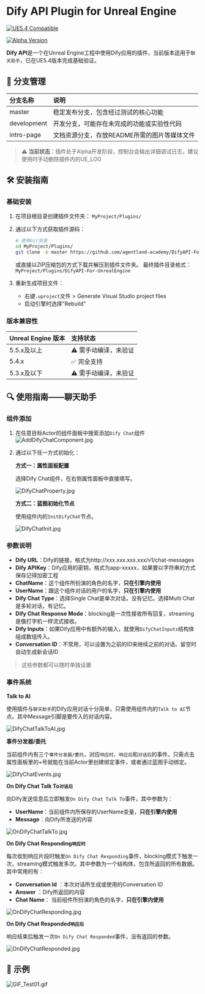 # Dify API Plugin for Unreal Engine

[![UE5.4 Compatible](https://img.shields.io/badge/Unreal%20Engine-5.4+-%25232E3438.svg?style=flat&logo=unrealengine)](https://www.unrealengine.com/)

[![Alpha Version](https://img.shields.io/badge/Version-0.1.0_Alpha-orange)](https://semver.org/)

**Dify API**是一个在Unreal Engine工程中使用Dify应用的插件，当前版本适用于`聊天助手`，已在UE5.4版本完成基础验证。

## 📂 分支管理

| 分支名称    | 说明                                         |
| :---------- | :------------------------------------------- |
| master      | 稳定发布分支，包含经过测试的核心功能         |
| development | 开发分支，可能存在未完成的功能或实验性代码   |
| intro-page  | 文档资源分支，存放README所需的图片等媒体文件 |

> ⚠️ **当前状态**：插件处于Alpha开发阶段，控制台会输出详细调试日志，建议使用时手动删除插件内的UE_LOG

## 🛠️ 安装指南

### 基础安装

1. 在项目根目录创建插件文件夹：
   `MyProject/Plugins/`

2. 通过以下方式获取插件源码：

   ```bash
   # 使用Git安装
   cd MyProject/Plugins/
   git clone -b master https://github.com/agentland-academy/DifyAPI-For-UnrealEngine.git
   ```

   或直接以ZIP压缩包的方式下载并解压到插件文件夹。
   最终插件目录格式：`MyProject/Plugins/DifyAPI-For-UnrealEngine`

3. 重新生成项目文件：

   - 右键`.uproject`文件 > Generate Visual Studio project files
   - 启动引擎时选择"Rebuild"

### 版本兼容性

| Unreal Engine 版本 | 支持状态             |
| :----------------- | :------------------- |
| 5.5.x及以上        | ⚠️ 需手动编译，未验证 |
| 5.4.x              | ✅ 完全支持           |
| 5.3.x及以下        | ⚠️ 需手动编译，未验证 |

## 🔍  使用指南——聊天助手

### 组件添加

1. 在任意目标Actor的组件面板中搜索添加`Dify Chat`组件
   ![AddDifyChatComponent.jpg](https://github.com/agentland-academy/DifyAPI-For-UnrealEngine/blob/Intro-Page/Imgs/AddDifyChatComponent.jpg?raw=true)

2. 通过以下任一方式初始化：
   
   **方式一：属性面板配置**

   选择Dify Chat组件，在右侧属性面板中直接填写。

   ![DifyChatProperty.jpg](https://github.com/agentland-academy/DifyAPI-For-UnrealEngine/blob/Intro-Page/Imgs/DifyChatProperty.jpg?raw=true)
   
   **方式二：蓝图初始化节点**

   使用组件内的`InitDifyChat`节点。

   ![DifyChatInit.jpg](https://github.com/agentland-academy/DifyAPI-For-UnrealEngine/blob/Intro-Page/Imgs/DifyChatInit.jpg?raw=true)

### 参数说明

- **Dify URL**：Dify的链接，格式为http://xxx.xxx.xxx.xxx/v1/chat-messages
- **Dify APIKey**：Dify应用的密钥，格式为app-xxxxx，如果要以字符串的方式保存记得加密工程
- **ChatName**：这个组件所扮演的角色的名字，**只在引擎内使用**
- **UserName**：跟这个组件对话的用户的名字，**只在引擎内使用**
- **Dify Chat Type**：选择Single Chat是单次对话，没有记忆。选择Multi Chat是多轮对话，有记忆。
- **Dify Chat Response Mode**：blocking是一次性接收所有回复，streaming是像打字机一样流式接收。
- **Dify Inputs**：如果Dify应用中有额外的输入，就使用`DifyChatInputs`结构体组成数组传入。
- **Conversation ID**：不常用，可以设置为之前的ID来继续之前的对话。留空时自动生成新会话ID

> 这些参数都可以随时单独设置

### 事件系统

**Talk to AI**

使用插件与`聊天助手`的Dify应用对话十分简单，只需使用组件内的`Talk to AI`节点。其中Message引脚是要传入的对话内容。

![DifyChatTalkToAI.jpg](https://github.com/agentland-academy/DifyAPI-For-UnrealEngine/blob/Intro-Page/Imgs/DifyChatTalkToAI.jpg?raw=true)

**事件分发器/委托**

当前组件内有三个`事件分发器/委托`，对应`响应时`、`响应后`和`对话后`的事件。只需点击属性面板里的+号就能在当前Actor里创建绑定事件，或者通过蓝图手动绑定。

![DifyChatEvents.jpg](https://github.com/agentland-academy/DifyAPI-For-UnrealEngine/blob/Intro-Page/Imgs/DifyChatEvents.jpg?raw=true)

**On Dify Chat Talk To`对话后`**

向Dify发送信息后立即触发`On Dify Chat Talk To`事件，其中参数为：

- **UserName**：当前组件内所保存的UserName变量，**只在引擎内使用**
- **Message**：向Dify所发送的内容

![OnDifyChatTalkTo.jpg](https://github.com/agentland-academy/DifyAPI-For-UnrealEngine/blob/Intro-Page/Imgs/OnDifyChatTalkTo.jpg?raw=true)

**On Dify Chat Responding`响应时`**

每次收到响应片段时触发`On Dify Chat Responding`事件，blocking模式下触发一次，streaming模式触发多次。其中参数为一个结构体，包含所返回的所有数据。其中常用的有：

- **Conversation Id** ：本次对话所生成或使用的Conversation ID
- **Answer** ：Dify所返回的内容
- **Chat Name**： 当前组件所扮演的角色的名字，**只在引擎内使用**

![OnDifyChatResponding.jpg](https://github.com/agentland-academy/DifyAPI-For-UnrealEngine/blob/Intro-Page/Imgs/OnDifyChatResponding.jpg?raw=true)

**On Dify Chat Responded`响应后`**

响应结束后触发一次`On Dify Chat Responded`事件，没有返回的参数。

![OnDifyChatResponded.jpg](https://github.com/agentland-academy/DifyAPI-For-UnrealEngine/blob/Intro-Page/Imgs/OnDifyChatResponded.jpg?raw=true)

## 🤖 示例

![GIF_Test01.gif](https://github.com/agentland-academy/DifyAPI-For-UnrealEngine/blob/Intro-Page/Imgs/GIF_Test01.gif?raw=true)

